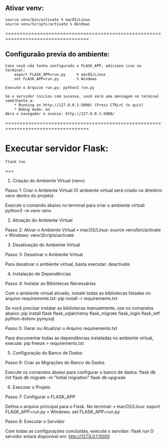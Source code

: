 ## Ativar venv: 
    source venv/bin/activate % macOS/Linux
    source venv/Scripts/activate % Windows
===================================================================================
## Configuraão previa do ambiente:
    Caso você não tenha configurado o FLASK_APP, adicione isso no terminal:
        export FLASK_APP=run.py     % macOS/Linux
        set FLASK_APP=run.py        % Windows

    Execute o Arquivo run.py: python3 run.py

    Se o servidor iniciou com sucesso, você verá uma mensagem no terminal semelhante a:
        * Running on http://127.0.0.1:5000/ (Press CTRL+C to quit)
        * Debug mode: on
    Abra o navegador e acesse: http://127.0.0.1:5000/
===================================================================================

# Executar servidor Flask:
    flask run
===

1. Criação do Ambiente Virtual (venv)

Passo 1: Criar o Ambiente Virtual (O ambiente virtual será criado no diretório venv dentro do projeto)

Execute o comando abaixo no terminal para criar o ambiente virtual:
    python3 -m venv venv

2. Ativação do Ambiente Virtual

Passo 2: Ativar o Ambiente Virtual
	• macOS/Linux: source venv/bin/activate
    • Windows: venv\Scripts\activate

3. Desativação do Ambiente Virtual

Passo 3: Desativar o Ambiente Virtual

Para desativar o ambiente virtual, basta executar:
    deactivate

4. Instalação de Dependências

Passo 4: Instalar as Bibliotecas Necessárias

Com o ambiente virtual ativado, instale todas as bibliotecas listadas no arquivo requirements.txt:
    pip install -r requirements.txt

Se você precisar instalar as bibliotecas manualmente, use os comandos abaixo:
    pip install flask flask_sqlalchemy flask_migrate flask_login flask_wtf python-dotenv pymysql

Passo 5: Gerar ou Atualizar o Arquivo requirements.txt

Para documentar todas as dependências instaladas no ambiente virtual, execute:
    pip freeze > requirements.txt

5. Configuração do Banco de Dados

Passo 6: Criar as Migrações do Banco de Dados

Execute os comandos abaixo para configurar o banco de dados:
    flask db init
    flask db migrate -m "Initial migration"
    flask db upgrade

6. Executar o Projeto

Passo 7: Configurar o FLASK_APP

Defina o arquivo principal para o Flask. No terminal:
	• macOS/Linux: export FLASK_APP=run.py
    • Windows: set FLASK_APP=run.py

Passo 8: Executar o Servidor

Com todas as configurações concluídas, execute o servidor:
    flask run
    O servidor estará disponível em: http://127.0.0.1:5000




